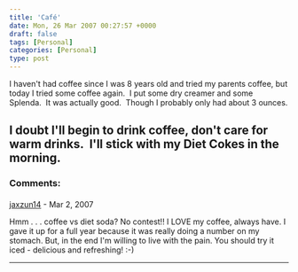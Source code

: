```yaml
---
title: 'Café'
date: Mon, 26 Mar 2007 00:27:57 +0000
draft: false
tags: [Personal]
categories: [Personal]
type: post
---
```


I haven't had coffee since I was 8 years old and tried my parents coffee, but today I tried some coffee again.  I put some dry creamer and some Splenda.  It was actually good.  Though I probably only had about 3 ounces.

I doubt I'll begin to drink coffee, don't care for warm drinks.  I'll stick with my Diet Cokes in the morning.
---
### Comments:
####
[jaxzun14](http://jaxzun14.wordpress.com/ "jacquie.moreno@gmail.com") - <time datetime="2007-03-27 11:46:18">Mar 2, 2007</time>

Hmm . . . coffee vs diet soda? No contest!! I LOVE my coffee, always have. I gave it up for a full year because it was really doing a number on my stomach. But, in the end I'm willing to live with the pain. You should try it iced - delicious and refreshing! :-)
<hr />
